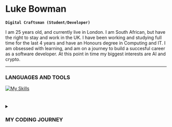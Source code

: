 # Luke Bowman

**`Digital Craftsman (Student/Developer)`**

I am 25 years old, and currently live in London. I am South African, but have the right to stay and work in the UK. I have been working and studying full time for the last 4 years and have an Honours degree in Computing and IT. I am obsessed with learning, and am on a journey to build a succesful career as a software developer. At this point in time my biggest interests are AI and crypto.

---


### LANGUAGES AND TOOLS

[![My Skills](https://skillicons.dev/icons?i=js,html,css,java,python,github,linkedin,vscode)](https://skillicons.dev)

#
<details>
 <summary><h3>MY CODING JOURNEY</h3></summary>

**`1ST YEAR`**

• Technologies in practice (DISTINCTION)<br>
• Introduction to computing and technology 1 (DISTINCTION)<br>
• Introduction to computing and technology 2 (DISTINCTION)<br>
• Mathematics (DISTINCTION)<br>

**`2ND YEAR`**

• Algorithms, data structures, and computability (GRADE 2 PASS: 75%)<br>
• Web technologies (GRADE 2 PASS: 82%)<br>
• Managing IT (GRADE 2 PASS: 76%)<br>
• Object-oriented Java programming (GRADE 2 PASS: 81%)<br>

**`3RD YEAR`**

• Software Engineering<br>
• Web, mobile, and cloud technologies<br>
• Data management and analysis<br>
• The computing and IT project<br>
</details>


<!---
LAWBowie/LAWBowie is a ✨ special ✨ repository because its `README.md` (this file) appears on your GitHub profile.
You can click the Preview link to take a look at your changes.
--->
